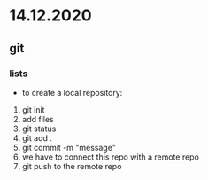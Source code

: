 # 14.12.2020

## git

### lists

- to create a local repository:

1. git init
2. add files
3. git status
4. git add .
5. git commit -m "message"
6. we have to connect this repo with a remote repo
7. git push to the remote repo
